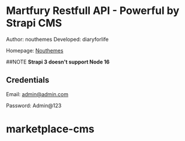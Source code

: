 # Martfury Restfull API - Powerful by Strapi CMS

Author: nouthemes
Developed: diaryforlife

Homepage: [Nouthemes](https://themeforest.net/user/nouthemes)


##NOTE
**Strapi 3 doesn't support Node 16**

## Credentials
Email: admin@admin.com

Password: Admin@123
# marketplace-cms
